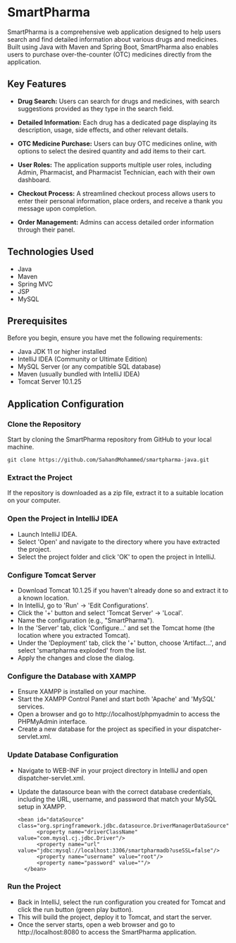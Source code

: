 # SmartPharma
SmartPharma is a comprehensive web application designed to help users search and find detailed information about various drugs and medicines. Built using Java with Maven and Spring Boot, SmartPharma also enables users to purchase over-the-counter (OTC) medicines directly from the application.

## Key Features
- **Drug Search:** Users can search for drugs and medicines, with search suggestions provided as they type in the search field.
  
- **Detailed Information:** Each drug has a dedicated page displaying its description, usage, side effects, and other relevant details.
  
- **OTC Medicine Purchase:** Users can buy OTC medicines online, with options to select the desired quantity and add items to their cart.
  
- **User Roles:** The application supports multiple user roles, including Admin, Pharmacist, and Pharmacist Technician, each with their own dashboard.
  
- **Checkout Process:** A streamlined checkout process allows users to enter their personal information, place orders, and receive a thank you message upon completion.
  
- **Order Management:** Admins can access detailed order information through their panel.


## Technologies Used
- Java
- Maven
- Spring MVC
- JSP
- MySQL

## Prerequisites

Before you begin, ensure you have met the following requirements:
- Java JDK 11 or higher installed
- IntelliJ IDEA (Community or Ultimate Edition)
- MySQL Server (or any compatible SQL database)
- Maven (usually bundled with IntelliJ IDEA)
- Tomcat Server 10.1.25

## Application Configuration

### Clone the Repository
Start by cloning the SmartPharma repository from GitHub to your local machine.

```git clone https://github.com/SahandMohammed/smartpharma-java.git```

### Extract the Project
If the repository is downloaded as a zip file, extract it to a suitable location on your computer.

### Open the Project in IntelliJ IDEA
- Launch IntelliJ IDEA.
- Select 'Open' and navigate to the directory where you have extracted the project.
- Select the project folder and click 'OK' to open the project in IntelliJ.

### Configure Tomcat Server
- Download Tomcat 10.1.25 if you haven't already done so and extract it to a known location.
- In IntelliJ, go to 'Run' -> 'Edit Configurations'.
- Click the '+' button and select 'Tomcat Server' -> 'Local'.
- Name the configuration (e.g., "SmartPharma").
- In the 'Server' tab, click 'Configure...' and set the Tomcat home (the location where you extracted Tomcat).
- Under the 'Deployment' tab, click the '+' button, choose 'Artifact...', and select 'smartpharma exploded' from the list.
- Apply the changes and close the dialog.

### Configure the Database with XAMPP
- Ensure XAMPP is installed on your machine.
- Start the XAMPP Control Panel and start both 'Apache' and 'MySQL' services.
- Open a browser and go to http://localhost/phpmyadmin to access the PHPMyAdmin interface.
- Create a new database for the project as specified in your dispatcher-servlet.xml.

### Update Database Configuration
- Navigate to WEB-INF in your project directory in IntelliJ and open dispatcher-servlet.xml.
- Update the datasource bean with the correct database credentials, including the URL, username, and password that match your MySQL setup in XAMPP.

  ```
  <bean id="dataSource" class="org.springframework.jdbc.datasource.DriverManagerDataSource">
        <property name="driverClassName" value="com.mysql.cj.jdbc.Driver"/>
        <property name="url" value="jdbc:mysql://localhost:3306/smartpharmadb?useSSL=false"/>
        <property name="username" value="root"/>
        <property name="password" value=""/>
    </bean>
  ```

### Run the Project
- Back in IntelliJ, select the run configuration you created for Tomcat and click the run button (green play button).
- This will build the project, deploy it to Tomcat, and start the server.
- Once the server starts, open a web browser and go to http://localhost:8080 to access the SmartPharma application.


